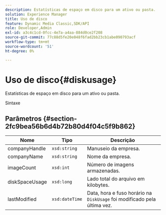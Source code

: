 ```yaml
---
description: Estatísticas de espaço em disco para um ativo ou pasta.
solution: Experience Manager
title: Uso de disco
feature: Dynamic Media Classic,SDK/API
role: Developer,Admin
exl-id: a3c4c1cd-0fcc-4e7a-a4aa-884d0ce2f208
source-git-commit: 77c88d5fe20e048f6fad2bb23cb1abe090793acf
workflow-type: tm+mt
source-wordcount: '51'
ht-degree: 0%

---
```


# Uso de disco{#diskusage}

Estatísticas de espaço em disco para um ativo ou pasta.

Sintaxe

## Parâmetros {#section-2fc9bea56b6d4b72b80d4f04c5f9b862}

| Nome | Tipo | Descrição |
|---|---|---|
| companyHandle | `xsd:string` | Manuseio da empresa. |
| companyName | `xsd:string` | Nome da empresa. |
| imageCount | `xsd:int` | Número de imagens armazenadas. |
| diskSpaceUsage | `xsd:long` | Lado total do arquivo em kilobytes. |
| lastModified | `xsd:dateTime` | Data, hora e fuso horário na `DiskUsage` foi modificado pela última vez. |
